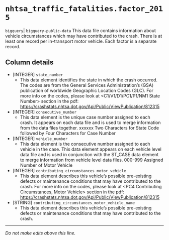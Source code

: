 # `nhtsa_traffic_fatalities.factor_2015`
`bigquery`| `bigquery-public-data`
This data file contains information about vehicle circumstances
which may have contributed to the crash. There is at least one record per in-transport
motor vehicle. Each factor is a separate record.

## Column details
* [INTEGER]   `state_number`
  - This data element identifies the state in which the crash occurred. The codes are from the General Services Administration’s (GSA) publication of worldwide Geographic Location Codes (GLC). For more info on the codes, please look at <C1/V1/D1/PC1/P1/NM1 State Number> section in the pdf: https://crashstats.nhtsa.dot.gov/Api/Public/ViewPublication/812315
* [INTEGER]   `consecutive_number`
  - This data element is the unique case number assigned to each crash. It appears on each data file and is used to merge information from the data files together. xxxxxx Two Characters for State Code followed by Four Characters for Case Number
* [INTEGER]   `vehicle_number`
  - This data element is the consecutive number assigned to each vehicle in the case. This data element appears on each vehicle level data file and is used in conjunction with the ST_CASE data element to merge information from vehicle level data files. 000-999 Assigned Number of Motor Vehicle
* [INTEGER]   `contributing_circumstances_motor_vehicle`
  - This data element describes this vehicle’s possible pre-existing defects or maintenance conditions that may have contributed to the crash. For more info on the codes, please look at <PC4 Contributing Circumstances, Motor Vehicle> section in the pdf: https://crashstats.nhtsa.dot.gov/Api/Public/ViewPublication/812315
* [STRING]    `contributing_circumstances_motor_vehicle_name`
  - This data element describes this vehicle’s possible pre-existing defects or maintenance conditions that may have contributed to the crash.

-------------------------------------------------------------------------------
*Do not make edits above this line.*
